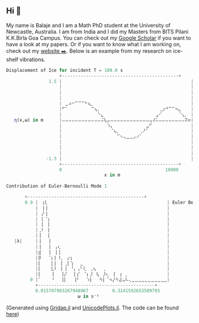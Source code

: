 ## Hi 👋
My name is Balaje and I am a Math PhD student at the University of Newcastle, Australia. I am from India and I did my Masters from BITS Pilani K.K.Birla Goa Campus. You can check out my [Google Scholar](https://scholar.google.com.au/citations?user=h_FPNVAAAAAJ&hl=en) if you want to have a look at my papers. Or if you want to know what I am working on, check out my [website :black_nib:](https://balaje.github.io). Below is an example from my research on ice-shelf vibrations.

```julia
Displacement of Ice for incident T = 100.0 s
                    +--------------------------------------------+                                                 
                1.5 |⠀⠀⠀⠀⠀⠀⠀⠀⠀⠀⠀⠀⠀⠀⠀⠀⠀⠀⠀⠀⠀⠀⠀⠀⠀⠀⠀⠀⠀⠀⠀⠀⠀⠀⠀⠀⠀⠀⠀⠀| Real part                                       
                    |⠀⠀⠀⠀⠀⠀⠀⠀⠀⠀⠀⠀⠀⠀⠀⠀⠀⠀⠀⠀⠀⠀⠀⠀⠀⠀⠀⠀⠀⠀⠀⠀⠀⠀⠀⠀⠀⠀⠀⠀|                                                 
                    |⠀⠀⠀⠀⠀⠀⠀⠀⠀⠀⠀⠀⠀⠀⠀⠀⠀⠀⠀⠀⠀⠀⠀⠀⠀⠀⠀⠀⠀⠀⠀⠀⠀⠀⠀⠀⠀⠀⠀⠀| R(ω) = -0.77804 + 0.62822im
                    |⠀⠀⠀⠀⠀⠀⠀⠀⠀⠀⠀⠀⠀⠀⠀⠀⠀⠀⠀⠀⠀⠀⠀⠀⠀⠀⠀⠀⠀⠀⠀⠀⠀⠀⠀⠀⠀⠀⠀⠀| |R(ω)| = 1.0                                    
                    |⠀⣀⠴⠒⠉⠉⠉⠓⢦⡀⠀⠀⠀⠀⠀⠀⠀⠀⠀⠀⠀⠀⠀⠀⠀⠀⠀⠀⠀⠀⠀⠀⠀⠀⠀⠀⠀⠀⠀⠀|                                                 
                    |⠋⠁⠀⠀⠀⠀⠀⠀⠀⠉⢦⡀⠀⠀⠀⠀⠀⠀⠀⠀⠀⠀⠀⠀⠀⠀⠀⠀⠀⠀⢀⡰⠚⠉⠉⠲⣄⠀⠀⠀|                                                 
                    |⠀⠀⠀⠀⠀⠀⠀⠀⠀⠀⠀⠑⣄⠀⠀⠀⠀⠀⠀⠀⠀⠀⠀⠀⠀⠀⠀⠀⠀⣠⠊⠀⠀⠀⠀⠀⠈⢢⡀⠀|                                                 
   η(x,ω) in m      |⠤⠤⠤⠤⠤⠤⠤⠤⠤⠤⠤⠤⠬⢧⡤⠤⠤⠤⠤⠤⠤⠤⠤⠤⠤⠤⠤⢤⠼⠥⠤⠤⠤⠤⠤⠤⠤⠤⠽⠶|                                                 
                    |⠀⠀⠀⠀⠀⠀⠀⠀⠀⠀⠀⠀⠀⠀⠱⡄⠀⠀⠀⠀⠀⠀⠀⠀⠀⠀⣠⠋⠀⠀⠀⠀⠀⠀⠀⠀⠀⠀⠀⠀|                                                 
                    |⠀⠀⠀⠀⠀⠀⠀⠀⠀⠀⠀⠀⠀⠀⠀⠈⢦⡀⠀⠀⠀⠀⠀⠀⢀⠜⠁⠀⠀⠀⠀⠀⠀⠀⠀⠀⠀⠀⠀⠀|                                                 
                    |⠀⠀⠀⠀⠀⠀⠀⠀⠀⠀⠀⠀⠀⠀⠀⠀⠀⠉⠢⢄⣀⣀⡠⠔⠁⠀⠀⠀⠀⠀⠀⠀⠀⠀⠀⠀⠀⠀⠀⠀|                                                 
                    |⠀⠀⠀⠀⠀⠀⠀⠀⠀⠀⠀⠀⠀⠀⠀⠀⠀⠀⠀⠀⠀⠀⠀⠀⠀⠀⠀⠀⠀⠀⠀⠀⠀⠀⠀⠀⠀⠀⠀⠀|                                                 
                    |⠀⠀⠀⠀⠀⠀⠀⠀⠀⠀⠀⠀⠀⠀⠀⠀⠀⠀⠀⠀⠀⠀⠀⠀⠀⠀⠀⠀⠀⠀⠀⠀⠀⠀⠀⠀⠀⠀⠀⠀|                                                 
                    |⠀⠀⠀⠀⠀⠀⠀⠀⠀⠀⠀⠀⠀⠀⠀⠀⠀⠀⠀⠀⠀⠀⠀⠀⠀⠀⠀⠀⠀⠀⠀⠀⠀⠀⠀⠀⠀⠀⠀⠀|                                                 
               -1.5 |⠀⠀⠀⠀⠀⠀⠀⠀⠀⠀⠀⠀⠀⠀⠀⠀⠀⠀⠀⠀⠀⠀⠀⠀⠀⠀⠀⠀⠀⠀⠀⠀⠀⠀⠀⠀⠀⠀⠀⠀|                                                 
                    +--------------------------------------------+                                                 
                    0                                    	10000
                                     x in m
				     
Contribution of Euler-Bernoulli Mode 1

	   +--------------------------------------------+                                   
       0.9 |⠀⢰⢇⠀⠀⠀⠀⠀⠀⠀⠀⠀⠀⠀⠀⠀⠀⠀⠀⠀⠀⠀⠀⠀⠀⠀⠀⠀⠀⠀⠀⠀⠀⠀⠀⠀⠀⠀⠀⠀| Euler Bernoulli Mode Number 1 vs ω
           |⠀⢸⢸⠀⠀⠀⠀⠀⠀⠀⠀⠀⠀⠀⠀⠀⠀⠀⠀⠀⠀⠀⠀⠀⠀⠀⠀⠀⠀⠀⠀⠀⠀⠀⠀⠀⠀⠀⠀⠀|                                   
           |⠀⡜⢸⠀⠀⠀⠀⠀⠀⠀⠀⠀⠀⠀⠀⠀⠀⠀⠀⠀⠀⠀⠀⠀⠀⠀⠀⠀⠀⠀⠀⠀⠀⠀⠀⠀⠀⠀⠀⠀|                                   
           |⠀⡇⠈⡆⠀⠀⠀⠀⠀⠀⠀⠀⠀⠀⠀⠀⠀⠀⠀⠀⠀⠀⠀⠀⠀⠀⠀⠀⠀⠀⠀⠀⠀⠀⠀⠀⠀⠀⠀⠀|                                   
           |⠀⡇⠀⡇⠀⠀⠀⠀⠀⠀⠀⠀⠀⠀⠀⠀⠀⠀⠀⠀⠀⠀⠀⠀⠀⠀⠀⠀⠀⠀⠀⠀⠀⠀⠀⠀⠀⠀⠀⠀|                                   
           |⢀⠇⠀⡇⠀⠀⠀⠀⠀⠀⠀⠀⠀⠀⠀⠀⠀⠀⠀⠀⠀⠀⠀⠀⠀⠀⠀⠀⠀⠀⠀⠀⠀⠀⠀⠀⠀⠀⠀⠀|                                   
           |⢸⠀⠀⡇⠀⠀⠀⠀⠀⠀⠀⠀⠀⠀⠀⠀⠀⠀⠀⠀⠀⠀⠀⠀⠀⠀⠀⠀⠀⠀⠀⠀⠀⠀⠀⠀⠀⠀⠀⠀|                                   
   |λ|     |⢸⠀⠀⢸⠀⠀⠀⠀⠀⠀⠀⠀⠀⠀⠀⠀⠀⠀⠀⠀⠀⠀⠀⠀⠀⠀⠀⠀⠀⠀⠀⠀⠀⠀⠀⠀⠀⠀⠀⠀|                                   
           |⢸⠀⠀⢸⠀⢠⢆⠀⠀⠀⠀⠀⠀⠀⠀⠀⠀⠀⠀⠀⠀⠀⠀⠀⠀⠀⠀⠀⠀⠀⠀⠀⠀⠀⠀⠀⠀⠀⠀⠀|                                   
           |⣾⠀⠀⢸⠀⢸⢸⠀⠀⠀⠀⠀⠀⠀⠀⠀⠀⠀⠀⠀⠀⠀⠀⠀⠀⠀⠀⠀⠀⠀⠀⠀⠀⠀⠀⠀⠀⠀⠀⠀|                                   
           |⡿⠀⠀⠈⡆⡇⠸⡀⠀⡔⡆⠀⠀⠀⠀⠀⠀⠀⠀⠀⠀⠀⠀⠀⠀⠀⠀⠀⠀⠀⠀⠀⠀⠀⠀⠀⠀⠀⠀⠀|                                   
           |⡇⠀⠀⠀⡇⡇⠀⡇⢀⡇⢱⠀⠀⣀⠀⠀⠀⠀⠀⠀⠀⠀⠀⠀⠀⠀⠀⠀⠀⠀⠀⠀⠀⠀⠀⠀⠀⠀⠀⠀|                                   
           |⡇⠀⠀⠀⣇⠇⠀⡇⢸⠀⠘⡄⢠⠃⢇⠀⢀⢦⠀⠀⢀⠀⠀⠀⠀⠀⠀⠀⠀⠀⠀⠀⠀⠀⠀⠀⠀⠀⠀⠀|                                   
           |⡇⠀⠀⠀⢸⠀⠀⢸⡜⠀⠀⡇⡎⠀⠈⡆⡸⠀⢧⠀⡸⢆⠀⢸⠀⢰⠀⡀⠀⠀⠀⠀⠀⠀⠀⠀⠀⠀⠀⠀|                                   
         0 |⠁⠀⠀⠀⠘⠀⠀⢸⡇⠀⠀⢸⠃⠀⠀⠱⡇⠀⠀⠳⡇⠈⠲⡜⠳⣼⢤⠧⢄⣀⣀⣀⣀⣀⣀⣀⣀⣀⣀⣀|                                   
           +--------------------------------------------+                                   
           0.015707963267948967    		0.3141592653589793
                           ω in s⁻¹


```
(Generated using [Gridap.jl](https://github.com/gridap/Gridap.jl) and [UnicodePlots.jl](https://github.com/Evizero/UnicodePlots.jl). The code can be found [here](https://github.com/Balaje/Gridap-Ice))
